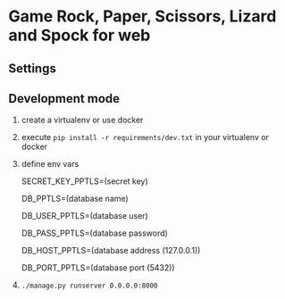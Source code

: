 # Game Rock, Paper, Scissors, Lizard and Spock for web

## Settings

## Development mode
    
1. create a virtualenv or use docker
2. execute `pip install -r requirements/dev.txt` in your virtualenv or docker
3. define env vars 

    SECRET_KEY_PPTLS=(secret key)
    
    DB_PPTLS=(database name)
    
    DB_USER_PPTLS=(database user)
    
    DB_PASS_PPTLS=(database password)
    
    DB_HOST_PPTLS=(database address (127.0.0.1))
    
    DB_PORT_PPTLS=(database port (5432))
    
    
4. `./manage.py runserver 0.0.0.0:8000`
    
    
